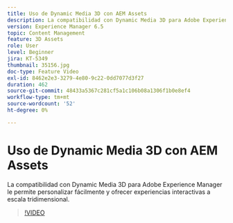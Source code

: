 ```yaml
---
title: Uso de Dynamic Media 3D con AEM Assets
description: La compatibilidad con Dynamic Media 3D para Adobe Experience Manager le permite personalizar fácilmente y ofrecer experiencias interactivas a escala tridimensional
version: Experience Manager 6.5
topic: Content Management
feature: 3D Assets
role: User
level: Beginner
jira: KT-5349
thumbnail: 35156.jpg
doc-type: Feature Video
exl-id: 8462e2e3-3279-4e80-9c22-0dd7077d3f27
duration: 462
source-git-commit: 48433a5367c281cf5a1c106b08a1306f1b0e8ef4
workflow-type: tm+mt
source-wordcount: '52'
ht-degree: 0%

---
```


# Uso de Dynamic Media 3D con AEM Assets

La compatibilidad con Dynamic Media 3D para Adobe Experience Manager le permite personalizar fácilmente y ofrecer experiencias interactivas a escala tridimensional.

>[!VIDEO](https://video.tv.adobe.com/v/39524?quality=12&learn=on&captions=spa)

